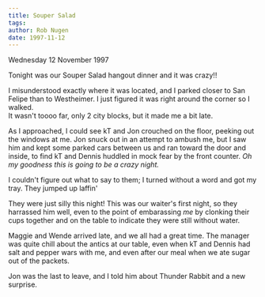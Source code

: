 ```yaml
---
title: Souper Salad
tags: 
author: Rob Nugen
date: 1997-11-12
---
```


<p class=date>Wednesday 12 November 1997</p>

<p>
Tonight was our Souper Salad hangout dinner and it was crazy!!
<p>
I misunderstood exactly where it was located, and I parked closer to San Felipe than to Westheimer. I just figured it was right around the corner so I walked.<br>
It wasn't toooo far, only 2 city blocks, but it made me a bit late.
<p>
As I approached, I could see kT and Jon crouched on the floor, peeking out the windows at me. Jon snuck out in an attempt to ambush me, but I saw him and kept some parked cars between us and ran toward the door and inside, to find kT and Dennis huddled in mock fear by the front counter. <em>Oh my goodness this is going to be a crazy night.</em><p>
I couldn't figure out what to say to them; I turned without a word and got my tray. They jumped up laffin'
<p>
They were just silly this night! This was our waiter's first night, so they harrassed him well, even to the point of embarassing <em>me</em> by clonking their cups together and on the table to indicate they were still without water.
<p>
Maggie and Wende arrived late, and we all had a great time.  The manager was quite chill about the antics at our table, even when kT and Dennis had salt and pepper wars with me, and even after our meal when we ate sugar out of the packets.
<p>
Jon was the last to leave, and I told him about Thunder Rabbit and a new surprise.
<p>

